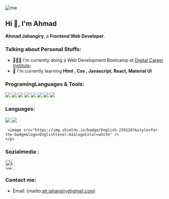 
![me](https://github.com/ahmadaad62/ahmadaad62/raw/master/assets/me.gif)

## Hi 👋, I'm Ahmad

 **Ahmad Jahangiry**, a **Frontend Web Developer**.

### Talking about Personal Stuffs:

- 👨🏽‍💻 I'm currently doing a Web Development Bootcamp at [Digital Career Institute](https://digitalcareerinstitute.org/); 
- 🌱 I'm currently learning **Html , Css , Javascript, React, Material UI**


#### <h3 align="left">ProgramingLanguages & Tools:</h3>
<p align="left"> 
  <image src="https://img.shields.io/badge/HTML-239120?&style=for-the-badge&logo=HTML5&logoColor=white" />
  <image src="https://img.shields.io/badge/CSS-239120?&style=for-the-badge&logo=css3&logoColor=white" />
  <image src="https://img.shields.io/badge/Bootstrap-563D7C?style=for-the-badge&logo=bootstrap&logoColor=white">
  <image src="https://img.shields.io/badge/JavaScript-F7DF1E?style=for-the-badge&logo=javascript&logoColor=black">
  <image src="https://img.shields.io/badge/React-20232A?style=for-the-badge&logo=react&logoColor=61DAFB">
  <image src="https://img.shields.io/badge/GitHub-100000?style=for-the-badge&logo=github&logoColor=white">
  <image src="https://img.shields.io/badge/NPX-%23000000.svg?style=for-the-badge&logo=npm&logoColor=white">
  <image src="https://img.shields.io/badge/NPM-%23000000.svg?style=for-the-badge&logo=npm&logoColor=white">
</p>

#### <h3 align="left">Languages:</h3>    
  <p align="left"> 
     <image src="https://img.shields.io/badge/Persian-239120?&style=for-the-badge&logo=Persian&logoColor=white" />
    <image src="https://img.shields.io/badge/German-239120?&style=for-the-badge&logo=German&logoColor=white" />
    
     <image src="https://img.shields.io/badge/English-239120?&style=for-the-badge&logo=Englishlevel:A1&logoColor=white" />
    </p>

    

### Sozialmedia :
  
  <a href="https://www.linkedin.com">
    <img src="https://content.linkedin.com/content/dam/me/business/en-us/amp/brand-site/v2/bg/LI-Bug.svg.original.svg" alt="LinkedIn" width="30" height="30">
  </a>



### Contact me:

- Email: (mailto:ah.jahangiry@gmail.com)

